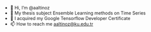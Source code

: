 - 👋 Hi, I’m @aaltinoz
- 👀 My thesis subject Ensemble Learning methods on Time Series
- 🌱 I acquired my Google Tensorflow Developer Certificate
- 📫 How to reach me aaltinoz@ku.edu.tr

<!---
aaltinoz/aaltinoz is a ✨ special ✨ repository because its `README.md` (this file) appears on your GitHub profile.
You can click the Preview link to take a look at your changes.
--->

